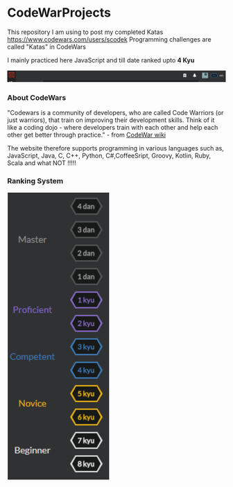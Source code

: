 # CodeWarProjects

This repository I am using to post my completed Katas https://www.codewars.com/users/scodek
Programming challenges are called "Katas" in CodeWars

I mainly practiced here JavaScript and till date ranked upto **4 Kyu**

![Image description](scodek_codewars_rank.png)
### About CodeWars
"Codewars is a community of developers, who are called Code Warriors (or just warriors), that train on improving their development skills. Think of it like a coding dojo - where developers train with each other and help each other get better through practice." - from [CodeWar wiki](https://github.com/Codewars/codewars.com/wiki/About-Codewars)

The website therefore supports programming in various languages such as, JavaScript, Java, C, C++, Python, C#,CoffeeSript, Groovy, Kotlin, Ruby, Scala and what NOT !!!!!

### Ranking System
![Image description](CodeWar_Ranking_System.png)
